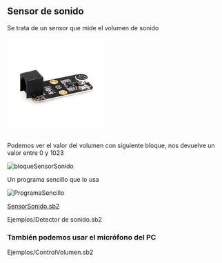 ## Sensor de sonido

Se trata de un sensor que mide el volumen de sonido 

![sensorsonido.jpg](../images/sensorsonido.jpg)

Podemos ver el valor del volumen con siguiente bloque, nos devuelve un valor entre 0 y 1023

![bloqueSensorSonido](../images/bloqueSensorSonido)

Un programa sencillo que lo usa

![ProgramaSencillo](../images/SensorSonido.sb2)

[SensorSonido.sb2](../Ejemplos/SensorSonido.sb2)

Ejemplos/Detector de sonido.sb2

### También podemos usar el micrófono del PC

Ejemplos/ControlVolumen.sb2
